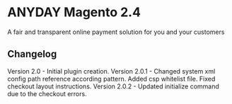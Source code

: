 # ANYDAY Magento 2.4
A fair and transparent online payment solution for you and your customers
## Changelog
Version 2.0 - Initial plugin creation.
Version 2.0.1 - Changed system xml config path reference according pattern. Added csp whitelist file. Fixed checkout layout instructions.
Version 2.0.2 - Updated initialize command due to the checkout errors.
